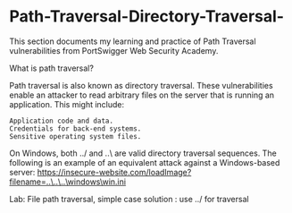 # Path-Traversal-Directory-Traversal-
This section documents my learning and practice of Path Traversal vulnerabilities from PortSwigger Web Security Academy.


What is path traversal?

Path traversal is also known as directory traversal. These vulnerabilities enable an attacker to read arbitrary files on the server that is running an application. This might include:

    Application code and data.
    Credentials for back-end systems.
    Sensitive operating system files.
    
On Windows, both ../ and ..\ are valid directory traversal sequences. The following is an example of an equivalent attack against a Windows-based server:
https://insecure-website.com/loadImage?filename=..\..\..\windows\win.ini


Lab: File path traversal, simple case 
 solution : use ../ for traversal  
